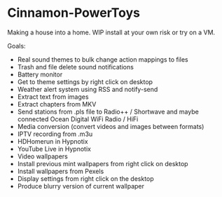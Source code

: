 # Cinnamon-PowerToys

Making a house into a home. WIP install at your own risk or try on a VM.

Goals:
- Real sound themes to bulk change action mappings to files
- Trash and file delete sound notifications
- Battery monitor
- Get to theme settings by right click on desktop
- Weather alert system using RSS and notify-send
- Extract text from images
- Extract chapters from MKV
- Send stations from .pls file to Radio++ / Shortwave and maybe connected Ocean Digital WiFi Radio / HiFi
- Media conversion (convert videos and images between formats)
- IPTV recording from .m3u
- HDHomerun in Hypnotix
- YouTube Live in Hypnotix
- Video wallpapers
- Install previous mint wallpapers from right click on desktop
- Install wallpapers from Pexels
- Display settings from right click on the desktop
- Produce blurry version of current wallpaper

